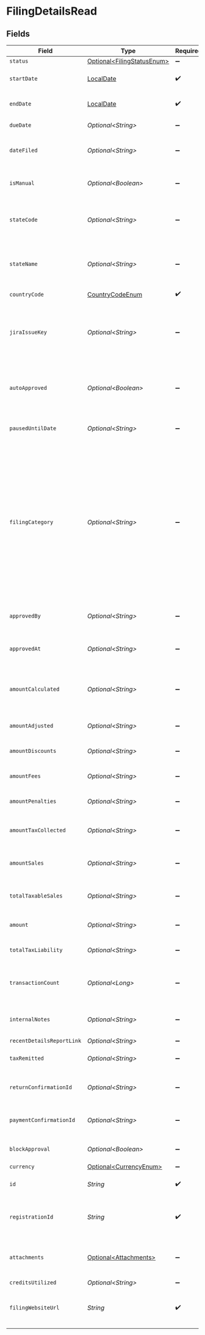 # FilingDetailsRead


## Fields

| Field                                                                                                                                                                                                                                                                                                                                           | Type                                                                                                                                                                                                                                                                                                                                            | Required                                                                                                                                                                                                                                                                                                                                        | Description                                                                                                                                                                                                                                                                                                                                     |
| ----------------------------------------------------------------------------------------------------------------------------------------------------------------------------------------------------------------------------------------------------------------------------------------------------------------------------------------------- | ----------------------------------------------------------------------------------------------------------------------------------------------------------------------------------------------------------------------------------------------------------------------------------------------------------------------------------------------- | ----------------------------------------------------------------------------------------------------------------------------------------------------------------------------------------------------------------------------------------------------------------------------------------------------------------------------------------------- | ----------------------------------------------------------------------------------------------------------------------------------------------------------------------------------------------------------------------------------------------------------------------------------------------------------------------------------------------- |
| `status`                                                                                                                                                                                                                                                                                                                                        | [Optional\<FilingStatusEnum>](../../models/components/FilingStatusEnum.md)                                                                                                                                                                                                                                                                      | :heavy_minus_sign:                                                                                                                                                                                                                                                                                                                              | N/A                                                                                                                                                                                                                                                                                                                                             |
| `startDate`                                                                                                                                                                                                                                                                                                                                     | [LocalDate](https://docs.oracle.com/javase/8/docs/api/java/time/LocalDate.html)                                                                                                                                                                                                                                                                 | :heavy_check_mark:                                                                                                                                                                                                                                                                                                                              | The start date of the filing period.                                                                                                                                                                                                                                                                                                            |
| `endDate`                                                                                                                                                                                                                                                                                                                                       | [LocalDate](https://docs.oracle.com/javase/8/docs/api/java/time/LocalDate.html)                                                                                                                                                                                                                                                                 | :heavy_check_mark:                                                                                                                                                                                                                                                                                                                              | The end date of the filing period.                                                                                                                                                                                                                                                                                                              |
| `dueDate`                                                                                                                                                                                                                                                                                                                                       | *Optional\<String>*                                                                                                                                                                                                                                                                                                                             | :heavy_minus_sign:                                                                                                                                                                                                                                                                                                                              | The due date of the filing.                                                                                                                                                                                                                                                                                                                     |
| `dateFiled`                                                                                                                                                                                                                                                                                                                                     | *Optional\<String>*                                                                                                                                                                                                                                                                                                                             | :heavy_minus_sign:                                                                                                                                                                                                                                                                                                                              | The date the filing was completed, if applicable.                                                                                                                                                                                                                                                                                               |
| `isManual`                                                                                                                                                                                                                                                                                                                                      | *Optional\<Boolean>*                                                                                                                                                                                                                                                                                                                            | :heavy_minus_sign:                                                                                                                                                                                                                                                                                                                              | Indicates if the filing was done manually.                                                                                                                                                                                                                                                                                                      |
| `stateCode`                                                                                                                                                                                                                                                                                                                                     | *Optional\<String>*                                                                                                                                                                                                                                                                                                                             | :heavy_minus_sign:                                                                                                                                                                                                                                                                                                                              | The code of the state associated with the filing (e.g., IA, NY).                                                                                                                                                                                                                                                                                |
| `stateName`                                                                                                                                                                                                                                                                                                                                     | *Optional\<String>*                                                                                                                                                                                                                                                                                                                             | :heavy_minus_sign:                                                                                                                                                                                                                                                                                                                              | The name of the state associated with the filing<br/>        (e.g., Iowa, New York).                                                                                                                                                                                                                                                            |
| `countryCode`                                                                                                                                                                                                                                                                                                                                   | [CountryCodeEnum](../../models/components/CountryCodeEnum.md)                                                                                                                                                                                                                                                                                   | :heavy_check_mark:                                                                                                                                                                                                                                                                                                                              | N/A                                                                                                                                                                                                                                                                                                                                             |
| `jiraIssueKey`                                                                                                                                                                                                                                                                                                                                  | *Optional\<String>*                                                                                                                                                                                                                                                                                                                             | :heavy_minus_sign:                                                                                                                                                                                                                                                                                                                              | The associated JIRA issue key for tracking the filing,<br/>        if available. Can be null.                                                                                                                                                                                                                                                   |
| `autoApproved`                                                                                                                                                                                                                                                                                                                                  | *Optional\<Boolean>*                                                                                                                                                                                                                                                                                                                            | :heavy_minus_sign:                                                                                                                                                                                                                                                                                                                              | Indicates if the filing was auto-approved. Defaults to false.                                                                                                                                                                                                                                                                                   |
| `pausedUntilDate`                                                                                                                                                                                                                                                                                                                               | *Optional\<String>*                                                                                                                                                                                                                                                                                                                             | :heavy_minus_sign:                                                                                                                                                                                                                                                                                                                              | Indicates the date when filing will be unpaused.                                                                                                                                                                                                                                                                                                |
| `filingCategory`                                                                                                                                                                                                                                                                                                                                | *Optional\<String>*                                                                                                                                                                                                                                                                                                                             | :heavy_minus_sign:                                                                                                                                                                                                                                                                                                                              | Category of filing. Common values:<br/>                                    REGULAR (standard periodic filing),<br/>                                    PREPAYMENT (prepayment or estimated tax),<br/>                                    AMENDMENT (amended return).<br/>                                    Different categories can have overlapping periods. |
| `approvedBy`                                                                                                                                                                                                                                                                                                                                    | *Optional\<String>*                                                                                                                                                                                                                                                                                                                             | :heavy_minus_sign:                                                                                                                                                                                                                                                                                                                              | User ID of who approved the filing.                                                                                                                                                                                                                                                                                                             |
| `approvedAt`                                                                                                                                                                                                                                                                                                                                    | *Optional\<String>*                                                                                                                                                                                                                                                                                                                             | :heavy_minus_sign:                                                                                                                                                                                                                                                                                                                              | Timestamp when the filing was approved.                                                                                                                                                                                                                                                                                                         |
| `amountCalculated`                                                                                                                                                                                                                                                                                                                              | *Optional\<String>*                                                                                                                                                                                                                                                                                                                             | :heavy_minus_sign:                                                                                                                                                                                                                                                                                                                              | The calculated amount for the filing. Defaults to 0.00.                                                                                                                                                                                                                                                                                         |
| `amountAdjusted`                                                                                                                                                                                                                                                                                                                                | *Optional\<String>*                                                                                                                                                                                                                                                                                                                             | :heavy_minus_sign:                                                                                                                                                                                                                                                                                                                              | Adjusted amount, if any.                                                                                                                                                                                                                                                                                                                        |
| `amountDiscounts`                                                                                                                                                                                                                                                                                                                               | *Optional\<String>*                                                                                                                                                                                                                                                                                                                             | :heavy_minus_sign:                                                                                                                                                                                                                                                                                                                              | Discounts applied to the filing.                                                                                                                                                                                                                                                                                                                |
| `amountFees`                                                                                                                                                                                                                                                                                                                                    | *Optional\<String>*                                                                                                                                                                                                                                                                                                                             | :heavy_minus_sign:                                                                                                                                                                                                                                                                                                                              | Discounts applied to the amount.                                                                                                                                                                                                                                                                                                                |
| `amountPenalties`                                                                                                                                                                                                                                                                                                                               | *Optional\<String>*                                                                                                                                                                                                                                                                                                                             | :heavy_minus_sign:                                                                                                                                                                                                                                                                                                                              | Penalties applied to the filing.                                                                                                                                                                                                                                                                                                                |
| `amountTaxCollected`                                                                                                                                                                                                                                                                                                                            | *Optional\<String>*                                                                                                                                                                                                                                                                                                                             | :heavy_minus_sign:                                                                                                                                                                                                                                                                                                                              | Total tax collected during the filing period.                                                                                                                                                                                                                                                                                                   |
| `amountSales`                                                                                                                                                                                                                                                                                                                                   | *Optional\<String>*                                                                                                                                                                                                                                                                                                                             | :heavy_minus_sign:                                                                                                                                                                                                                                                                                                                              | Total sales amount during the filing period.                                                                                                                                                                                                                                                                                                    |
| `totalTaxableSales`                                                                                                                                                                                                                                                                                                                             | *Optional\<String>*                                                                                                                                                                                                                                                                                                                             | :heavy_minus_sign:                                                                                                                                                                                                                                                                                                                              | Total taxable amount during the filing period.                                                                                                                                                                                                                                                                                                  |
| `amount`                                                                                                                                                                                                                                                                                                                                        | *Optional\<String>*                                                                                                                                                                                                                                                                                                                             | :heavy_minus_sign:                                                                                                                                                                                                                                                                                                                              | Final amount due for the filing.                                                                                                                                                                                                                                                                                                                |
| `totalTaxLiability`                                                                                                                                                                                                                                                                                                                             | *Optional\<String>*                                                                                                                                                                                                                                                                                                                             | :heavy_minus_sign:                                                                                                                                                                                                                                                                                                                              | Total tax liability for the filing.                                                                                                                                                                                                                                                                                                             |
| `transactionCount`                                                                                                                                                                                                                                                                                                                              | *Optional\<Long>*                                                                                                                                                                                                                                                                                                                               | :heavy_minus_sign:                                                                                                                                                                                                                                                                                                                              | Total number of transactions associated with the filing.                                                                                                                                                                                                                                                                                        |
| `internalNotes`                                                                                                                                                                                                                                                                                                                                 | *Optional\<String>*                                                                                                                                                                                                                                                                                                                             | :heavy_minus_sign:                                                                                                                                                                                                                                                                                                                              | Notes or comments related to the filing.                                                                                                                                                                                                                                                                                                        |
| `recentDetailsReportLink`                                                                                                                                                                                                                                                                                                                       | *Optional\<String>*                                                                                                                                                                                                                                                                                                                             | :heavy_minus_sign:                                                                                                                                                                                                                                                                                                                              | N/A                                                                                                                                                                                                                                                                                                                                             |
| `taxRemitted`                                                                                                                                                                                                                                                                                                                                   | *Optional\<String>*                                                                                                                                                                                                                                                                                                                             | :heavy_minus_sign:                                                                                                                                                                                                                                                                                                                              | The amount of tax remitted.                                                                                                                                                                                                                                                                                                                     |
| `returnConfirmationId`                                                                                                                                                                                                                                                                                                                          | *Optional\<String>*                                                                                                                                                                                                                                                                                                                             | :heavy_minus_sign:                                                                                                                                                                                                                                                                                                                              | Return confirmation ID, if applicable.                                                                                                                                                                                                                                                                                                          |
| `paymentConfirmationId`                                                                                                                                                                                                                                                                                                                         | *Optional\<String>*                                                                                                                                                                                                                                                                                                                             | :heavy_minus_sign:                                                                                                                                                                                                                                                                                                                              | Payment confirmation ID, if applicable.                                                                                                                                                                                                                                                                                                         |
| `blockApproval`                                                                                                                                                                                                                                                                                                                                 | *Optional\<Boolean>*                                                                                                                                                                                                                                                                                                                            | :heavy_minus_sign:                                                                                                                                                                                                                                                                                                                              | Indicates if the filing can be approved.                                                                                                                                                                                                                                                                                                        |
| `currency`                                                                                                                                                                                                                                                                                                                                      | [Optional\<CurrencyEnum>](../../models/components/CurrencyEnum.md)                                                                                                                                                                                                                                                                              | :heavy_minus_sign:                                                                                                                                                                                                                                                                                                                              | N/A                                                                                                                                                                                                                                                                                                                                             |
| `id`                                                                                                                                                                                                                                                                                                                                            | *String*                                                                                                                                                                                                                                                                                                                                        | :heavy_check_mark:                                                                                                                                                                                                                                                                                                                              | Unique identifier for the filing.                                                                                                                                                                                                                                                                                                               |
| `registrationId`                                                                                                                                                                                                                                                                                                                                | *String*                                                                                                                                                                                                                                                                                                                                        | :heavy_check_mark:                                                                                                                                                                                                                                                                                                                              | Identifier for the registration associated with the filing.                                                                                                                                                                                                                                                                                     |
| `attachments`                                                                                                                                                                                                                                                                                                                                   | [Optional\<Attachments>](../../models/components/Attachments.md)                                                                                                                                                                                                                                                                                | :heavy_minus_sign:                                                                                                                                                                                                                                                                                                                              | List of attachments associated with the filing, if any.                                                                                                                                                                                                                                                                                         |
| `creditsUtilized`                                                                                                                                                                                                                                                                                                                               | *Optional\<String>*                                                                                                                                                                                                                                                                                                                             | :heavy_minus_sign:                                                                                                                                                                                                                                                                                                                              | N/A                                                                                                                                                                                                                                                                                                                                             |
| `filingWebsiteUrl`                                                                                                                                                                                                                                                                                                                              | *String*                                                                                                                                                                                                                                                                                                                                        | :heavy_check_mark:                                                                                                                                                                                                                                                                                                                              | Get the filing website URL for this filing's jurisdiction                                                                                                                                                                                                                                                                                       |
